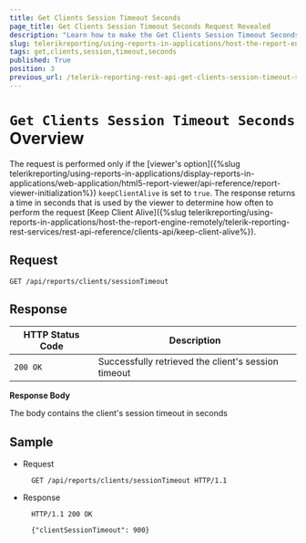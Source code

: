 ```yaml
---
title: Get Clients Session Timeout Seconds
page_title: Get Clients Session Timeout Seconds Request Revealed
description: "Learn how to make the Get Clients Session Timeout Seconds request to the Telerik Reporting REST Service and what response to expect."
slug: telerikreporting/using-reports-in-applications/host-the-report-engine-remotely/telerik-reporting-rest-services/rest-api-reference/clients-api/get-clients-session-timeout-seconds
tags: get,clients,session,timeout,seconds
published: True
position: 3
previous_url: /telerik-reporting-rest-api-get-clients-session-timeout-seconds,/embedding-reports/host-the-report-engine-remotely/telerik-reporting-rest-services/rest-api-reference/clients-api/get-clients-session-timeout-seconds
---
```


# `Get Clients Session Timeout Seconds` Overview

The request is performed only if the [viewer's option]({%slug telerikreporting/using-reports-in-applications/display-reports-in-applications/web-application/html5-report-viewer/api-reference/report-viewer-initialization%}) `keepClientAlive` is set to `true`. The response returns a time in seconds that is used by the viewer to determine how often to perform the request [Keep Client Alive]({%slug telerikreporting/using-reports-in-applications/host-the-report-engine-remotely/telerik-reporting-rest-services/rest-api-reference/clients-api/keep-client-alive%}).

## Request

	GET /api/reports/clients/sessionTimeout

## Response

| HTTP Status Code | Description |
| ------ | ------ |
|`200 OK`|Successfully retrieved the client's session timeout|

__Response Body__

The body contains the client's session timeout in seconds

## Sample

* Request

		GET /api/reports/clients/sessionTimeout HTTP/1.1

* Response

		HTTP/1.1 200 OK

		{"clientSessionTimeout": 900}
